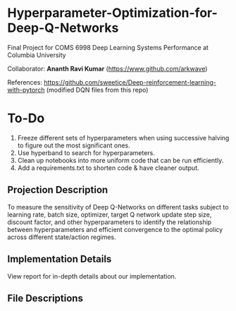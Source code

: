 # Hyperparameter-Optimization-for-Deep-Q-Networks
Final Project for COMS 6998 Deep Learning Systems Performance at Columbia University <br>

Collaborator: **Ananth Ravi Kumar** (https://www.github.com/arkwave) <br>

References: https://github.com/sweetice/Deep-reinforcement-learning-with-pytorch (modified DQN files from this repo)

# To-Do
1) Freeze different sets of hyperparameters when using successive halving to figure out the most significant ones. <br>
2) Use hyperband to search for hyperparameters. <br>
3) Clean up notebooks into more uniform code that can be run efficiently. <br>
4) Add a requirements.txt to shorten code & have cleaner output.

## Projection Description
To measure the sensitivity of Deep Q-Networks on different tasks subject to learning rate, batch size, optimizer, target Q network update step size, discount factor, and other hyperparameters to identify the relationship between hyperparameters and efficient convergence to the optimal policy across different state/action regimes.

## Implementation Details
View report for in-depth details about our implementation.

## File Descriptions
